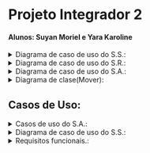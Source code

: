 # Projeto Integrador 2 
#### Alunos: Suyan Moriel e Yara Karoline




<details><summary>Diagrama de caso de uso do S.S.:</summary>
<p>
 
 ### Diagrama de caso de uso do S.S.:
 </p>
</details>

<details><summary>Diagrama de caso de uso do S.R.:</summary>
<p>
 
 ### Diagrama de caso de uso do S.R.:
 
 ![diagramasr](sr-diagrama-caso-de-uso-2.png)

</p>
</details>


<details><summary>Diagrama de caso de uso do S.A.:</summary>
<p>

### Diagrama de caso de uso do S.A.:

 ![diagramasa](sa-diagrama-caso-de-uso.png)

</p>
</details>

<details><summary>Diagrama de clase(Mover):</summary>
<p>

### Diagrama de Classe (Mover):

![diagrama classe mover](diagrama-classe-mover.png)

</p>
</details>

## Casos de Uso:

<details><summary>Casos de uso do S.A.:</summary>
<p>
 
### Caso de uso S.A.:
##### Nome: Verifica tabuleiro
* Identificador: CSU.SA 01
* Sumário: Inicia a conexão entre S.A S.S
* Ator primário: S.S

###### Fluxo principal:

1. S.S envia ao S.A uma mensagem contendo o nome do robô, cor e senha. 

2. S.A válida os dados ou não.

###### Fluxo de exceções: 

1. Senha errada o Login errado:

2. Simplesmente envia uma mensagem ao S.S informando-o que não foi possível conectar devido a login e/ou senha errado(s)


##### Nome: Acessa histórico
* Identificador: CSU.SA 02
* Sumário: Envia histórico de partidas ao cliente. 
* Ator primário: S.A.
* Précondições: CSU.SA 01

###### Fluxo principal:	
1. S.S. solicita histórico de partidas ao S.A. 

2. S.A procura em seu banco de dados o histórico daquele cliente 
Caso tenha algo, envia o histórico, caso contrário informa que não há histórico.  

##### Nome: Inicia partida. 
* Identificador: CSU.SA 03
* Sumário: Inicia a partida, sorteando as caças e informando aos robôs suas posições
* Ator primário: S.A

###### Fluxo principal:	
1. Gera as posições das caças 
 
2. Informa a todos as posições das caças. 

3. Espera ack de todos para iniciar de fato.

###### Fluxo de exeção
* Não recebeu ack de todos os robôs: Envia posições novamente 


##### Nome: Valida caça. 
* Identificador: CSU.SA 04
* Sumário: Válida ou não a caça de um robô 
* Ator primário: SA.
* A partida ter começado (CSU.SA 03)

###### Fluxo principal:	

1. Recebe mensagem de caça obtida de algum determinado S.S

2. S.A verifica se realmente aquela caça é válida ou não

3. Caso seja validada, incrementa o placar e atualiza as caças, informado aos outros S.S.




##### Nome: Recebe informações dos robôs. 
* Identificador: CSU.SA 05
* Sumário: Recebe dados de movimentação dos robôs.
* Précondições: CSU.SA 03
* Ator primário: S.A.

###### Fluxo principal:	

1. S.S informa a posição de seu respectivo robô ao S.A 

2. S.A processa a informação 

3. S.A informa ao S.S a posição de outros robôs para evitar colisões. 

##### Nome: Declara vencedor
* Identificador: CSU.SA 06
* Sumário: Finaliza uma partida declarando o vencedor. 
* Ator primário: S.A. 
* Précondições: CSU.SA 03

###### Fluxo principal: 

1. Calcula a pontuação 

2. Informa a pontuação aos jogadores. 

3. Salva histórico de partida.


##### Nome: Pausa
* Identificador: CSU.SA 07
* Sumário: Pausa a partida caso o árbitro decida.
* Ator primário: S.A. 
* Précondições: CSU.SA 03
###### Fluxo principal: 

1. Envia mensagem de pause para os S.S.

2. Espera ACK

3. Uma vez todos os ACKs recebido, aguarda o recomeço da partida. 

4. Recomeça a partida de onde fora pausada. 

</p>
</details>

<details><summary>Diagrama de caso de uso do S.S.:</summary>
<p>
 
### Caso de uso S.S.:
 ##### Nome: Start/Stop

Identificador: CSU SS 01;

Ator primário: S.A.;

Sumário: S.A. envia uma mensagem para S.S. pausar ou retornar com a movimentação dos robôs ;

Precondições: O jogo deve estar iniciado e rodando

###### Fluxo principal:

* 1.  O jogo deve ser iniciado

* 2.  S.A. deve enviar um comando para pausar/restartar para S.S.

* 3. S.S. encaminha o pedido  para o S.R.

* 4. S.R. executa o pedido.

##### Nome: Recebe informações

Identificador: CSU SS 02;

Sumário: Com a conexão estabelecida, o SR tem condições de receber os dados do jogo do SS: coordenadas inicial e das caças, modo de operação, etc.;

Ator primário: Sistema Supervisório;

Precondições:

Robô já ter sido cadastrado;

O robô já ter se autenticado;

###### Fluxo principal:

* 1. SS envia os dados para o robô para início do jogo;

* 2. SR processa os dados, define sua posição inicial e mapeia as caças do jogo;


##### Nome: Comunicação entre SR e SS

Identificador: CSU SS 03;

Sumário: S.R. envia e recebes dados de S.S.

Ator primário: Sistema Supervisório;

###### Fluxo principal:

* S.S envia informações ao S.R, como posição das caças.

* S.R envia informações ao S.S, como sua própria posição. 


##### Nome: Movimenta-se automaticamente

Identificador: CSU SS 04;

Sumário: Uma vez definido como operação automática, o algoritmo de busca das caças, anteriormente declaradas através de coordenadas, é executado, tendo como fonte de informação os sensores do robô - luminosidade (cor) e ultrassônico(distância), além de contar com os motores para deslocamento.

Atores primários: Sensores, Motores.

Precondições:

Ter recebido os dados com sucesso.

Posição inicial correta (0,0 ou 20,20).

###### Fluxo principal:

* 1. Ao se deparar com uma caça, enviar informação ao SS.

* 2. Fluxo de exceção:

###### Fluxo de exceção: 

* 1. Obstáculo próximo (mudar trajetória).

* 2. Se pausar, o robô fica parado esperando o retorno do jogo.

* 3. Se terminar o jogo o robô deverá voltar ao ponto inicial.

* 4. Se recebe falha de validação da caça.


##### Nome: Movimenta-se manualmente

Identificador: CSU05;

Sumário: O usuário fica responsável pelo controle do robô e envio das informações de caças.;

Ator primário:Jogador.

Precondições:

Posição inicial correta (0,0 ou 20,20);

###### Fluxo principal:

Usuário controla livremente o robô através de uma interface gráfica simplista. 



##### Nome: Obtém caça

Identificador: CSU SS 06;

Sumário: S.R. informa à S.S. as caças conquistadas;

Ator primário: Sistema Supervisório, Motores;


Precondições: 

* Partida ter começado

###### Fluxo principal:

1. S.S. envia os dados ao SA, para atualização de caça conquistada.

2. Caso a caça seja validada, o placar é atualizado e o robô parte em busca da próxima.



##### Nome: Verifica tabuleiro

Identificador: CSU SS 07;

Sumário: Neste modo a SS envia as informações de caça ao robô

Ator primário: Sistema Supervisório

Precondições: 

* Partida ter começado. 

###### Fluxo principal:

1. S.S. processa os dados e mapeia novas caças do jogo.
 
 <details><summary>Diagrama de caso de uso do S.R.:</summary>
<p>
 </p>
 </details>


 
### Caso de uso S.R.:

</p>
 </details>




 <details><summary>Requisitos funcionais.:</summary>
<p>
 
## Requisitos funcionais:
RF01 O sistema deve permitir criação e gerência de cadastro de um robô.

RF02 O sistema de deve manter um histórico das partidas realizadas.

RF03 O sistema deve ser capaz de fazer a autenticação dos robôs cadastrados.

RF04 os robôs devem ser capazes de operar nos modos manual e autônomo.

RF05 O sistema deve validar e contabilizar as caças já encontradas pelo robô.

RF06 O sistema deve dar início a partida, sortear os locais das caças e informá-los aos robôs.

RF07 O sistema deve prover uma interface de monitoramento para o robô em modo autônomo.

RF08 O sistema deve prover uma interface de controle e monitoramento para os robôs em modo manual.

RF09 O sistema deve permitir que, quando em modo autônomo, o robô execute os movimentos programados a partir do algoritmo implementado.

RF010 O sistema deve permitir pausa e reset da partida.

RF011 O sistema deve permitir que os resultados do jogo sejam vistos pelos espectadores em tempo real.

RF012 O sistema não deve permitir que os robôs se choquem.

RF013 O sistema deve declarar um vencedor assim que todas as caças forem encontradas.

RF014 O sistema pode ter N competidores *

RF015 O sistema deve projetar informações no tabuleiro (Caças ativas, Caças encontradas, e placar) 

 </p>
 </details>
